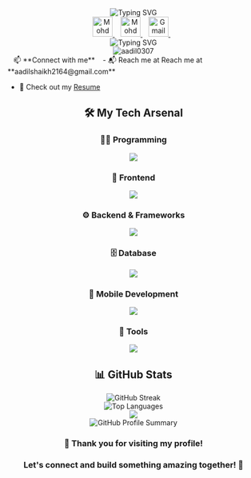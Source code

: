 <div align="center">
  <img src="https://readme-typing-svg.herokuapp.com?font=Poppins&weight=700&size=28&duration=4500&pause=1000&color=0E75B6&width=435&lines=%22+Hello+World%2C+Aadil+here+%22;%22+Full+Stack+Developer%22" alt="Typing SVG">
</div>

<div align="center">
  <a href="https://discord.com/users/1015294609041141830" target="_blank">
    <img alt="Mohd Aadil | Discord" width="40" height="40" src="https://skillicons.dev/icons?i=discord" />
  </a>&nbsp;&nbsp; 
  <a href="https://www.linkedin.com/in/aadil0307" target="_blank">
    <img alt="Mohd Aadil | LinkedIn" width="40" height="40" src="https://skillicons.dev/icons?i=linkedin" />
  </a>&nbsp;&nbsp; 
   <a href="mailto:aadilshaikh2164@gmail.com?subject='Hey there, nice connecting with you'" target="_blank">
        <img alt="Gmail" src="https://skillicons.dev/icons?i=gmail" width="40" height="40"/>
    </a>&nbsp;&nbsp;
</div>

<div align="center">
  <img src="https://readme-typing-svg.herokuapp.com?font=Fira+Code&weight=600&size=24&duration=3000&pause=1000&color=FF69B4&center=true&vCenter=true&width=435&lines=Let's+Transform+Ideas;Into+Reality!+✨" alt="Typing SVG" />
</div>

<div align="center">
  <img src="https://komarev.com/ghpvc/?username=aadil0307&label=Profile%20views&color=0e75b6&style=flat" alt="aadil0307" />
</div>
<div>&nbsp;&nbsp;
  📫 **Connect with me**  
&nbsp;&nbsp; 
- 📬 Reach me at Reach me at **aadilshaikh2164@gmail.com** &nbsp;&nbsp;
    
- 📄 Check out my [Resume](your-resume-link-here)&nbsp;&nbsp; 
</div>
</div>
<h2 align="center">🛠️ My Tech Arsenal</h2>
<div align="center">
  <h3>👨‍💻 Programming</h3>
  <img src="https://skillicons.dev/icons?i=c,cpp,python,java" />
  
  <h3>🎨 Frontend</h3>
  <img src="https://skillicons.dev/icons?i=html,css,js,ts,react,bootstrap" />
  
  <h3>⚙️ Backend & Frameworks</h3>
  <img src="https://skillicons.dev/icons?i=php,nodejs,express,django" />
  
  <h3>🗄️ Database</h3>
  <img src="https://skillicons.dev/icons?i=mongodb,mysql,firebase" />
  
  <h3>📱 Mobile Development</h3>
  <img src="https://skillicons.dev/icons?i=flutter,react,java" />
  
  <h3>🔧 Tools</h3>
  <img src="https://skillicons.dev/icons?i=vscode,figma" />
</div>


<h2 align="center">📊 GitHub Stats</h2>
<div align="center">
<img src="https://streak-stats.demolab.com?user=aadil0307&theme=dark&hide_border=true" alt="GitHub Streak" />
  <br/>
  <img src="https://github-readme-stats.vercel.app/api/top-langs/?username=aadil0307&layout=compact&theme=radical" alt="Top Languages" />
</div>

<div align="center">
  <img src="https://capsule-render.vercel.app/api?type=waving&color=gradient&height=100&section=footer" />
</div>

<div align="center">
  <img src="https://github-profile-summary-cards.vercel.app/api/cards/profile-details?username=aadil0307&theme=radical" alt="GitHub Profile Summary" />
</div>

<h3 align="center">🙏 Thank you for visiting my profile!</h3>
<h3 align="center">Let's connect and build something amazing together! 🚀</h3>
